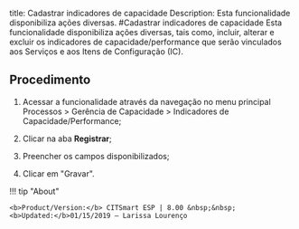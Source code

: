title: Cadastrar indicadores de capacidade
Description: Esta funcionalidade disponibiliza ações diversas.
#Cadastrar indicadores de capacidade
Esta funcionalidade disponibiliza ações diversas, tais como, incluir, alterar e excluir os indicadores de capacidade/performance que serão vinculados aos Serviços e aos Itens de Configuração (IC).

Procedimento
----------------

1.  Acessar a funcionalidade através da navegação no menu principal Processos \>
    Gerência de Capacidade \> Indicadores de Capacidade/Performance;

2.  Clicar na aba **Registrar**;

3.  Preencher os campos disponibilizados;

4.  Clicar em "Gravar".  

!!! tip "About"

    <b>Product/Version:</b> CITSmart ESP | 8.00 &nbsp;&nbsp;
    <b>Updated:</b>01/15/2019 – Larissa Lourenço
